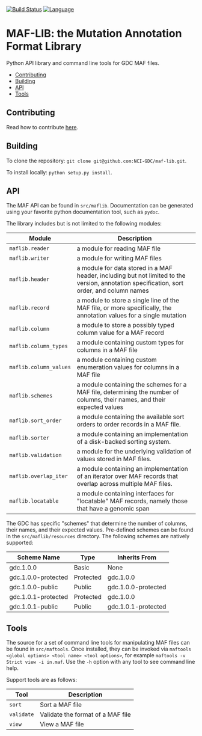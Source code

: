 [![Build Status](https://travis-ci.com/NCI-GDC/maf-lib.svg?token=K8GQK5cmtkEVi41o3Kbx&branch=feat/travis-ci)](https://travis-ci.com/NCI-GDC/maf-lib)
[![Language](https://img.shields.io/badge/language-python-brightgreen.svg)](http://www.python.org/)

# MAF-LIB: the Mutation Annotation Format Library

Python API library and command line tools for GDC MAF files.

<!---toc start-->
  * [Contributing](#contributing)
  * [Building](#building)
  * [API](#api)
  * [Tools](#tools)

<!---toc end-->

## Contributing

Read how to contribute [here](https://github.com/NCI-GDC/gdcapi/blob/master/CONTRIBUTING.md).

## Building

To clone the repository: `git clone git@github.com:NCI-GDC/maf-lib.git`.

To install locally: `python setup.py install`.

## API

The MAF API can be found in `src/maflib`.
Documentation can be generated using your favorite python documentation
tool, such as `pydoc`.

The library includes but is not limited to the following modules:

| Module | Description |
| --- | --- |
| `maflib.reader` | a module for reading MAF file |
| `maflib.writer` | a module for writing MAF files |
| `maflib.header` | a module for data stored in a MAF header, including but not limited to the version, annotation specification, sort order, and column names |
| `maflib.record` | a module to store a single line of the MAF file, or more specifically, the annotation values for a single mutation |
| `maflib.column` | a module to store a possibly typed column value for a MAF record |
| `maflib.column_types` | a module containing custom types for columns in a MAF file |
| `maflib.column_values` | a module containing custom enumeration values for columns in a MAF file |
| `maflib.schemes` | a module containing the schemes for a MAF file, determining the number of columns, their names, and their expected values |
| `maflib.sort_order` | a module containing the available sort orders to order records in a MAF file. |
| `maflib.sorter` | a module containing an implementation of a disk-backed sorting system. |
| `maflib.validation` | a module for the underlying validation of values stored in MAF files. |
| `maflib.overlap_iter` | a module containing an implementation of an iterator over MAF records that overlap across multiple MAF files. |
| `maflib.locatable` | a module containing interfaces for "locatable" MAF records, namely those that have a genomic span |

The GDC has specific "schemes" that determine the number of columns, their names, and their expected values.
Pre-defined schemes can be found in the `src/maflib/resources` directory.
The following schemes are natively supported:

| Scheme Name | Type | Inherits From |
| --- | --- | --- |
| gdc.1.0.0 | Basic | None |
| gdc.1.0.0-protected | Protected | gdc.1.0.0  |
| gdc.1.0.0-public | Public | gdc.1.0.0-protected |
| gdc.1.0.1-protected | Protected | gdc.1.0.0  |
| gdc.1.0.1-public | Public | gdc.1.0.1-protected |

## Tools

The source for a set of command line tools for manipulating MAF files can be found in `src/maftools`.
Once installed, they can be invoked via `maftools <global options> <tool name>
 <tool options>`, for example `maftools -v Strict view -i in.maf`.
Use the `-h` option with any tool to see command line help.

Support tools are as follows:

| Tool | Description |
| --- | --- |
| `sort` | Sort a MAF file |
| `validate` | Validate the format of a MAF file |
| `view` | View a MAF file |
